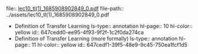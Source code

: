 file:: [lec10_tl(1)_1685908902849_0.pdf](../assets/lec10_tl(1)_1685908902849_0.pdf)
file-path:: ../assets/lec10_tl(1)_1685908902849_0.pdf

- Definition of Transfer Learning
  ls-type:: annotation
  hl-page:: 10
  hl-color:: yellow
  id:: 647cedd0-ee95-4f93-9f2f-1c2f0da274ca
- Definition of Transfer Learning (more formally)
  ls-type:: annotation
  hl-page:: 11
  hl-color:: yellow
  id:: 647cedf1-39f5-48e9-9c45-750ea1fcf1d5